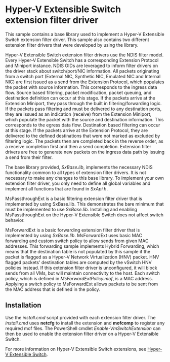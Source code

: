 <!---
    name: Hyper-V Extensible Switch extension filter driver
    platform: WDM
    language: cpp
    category: Network
    description: A base library used to implement a Hyper-V Extensible Switch extension filter driver.
    samplefwlink: http://go.microsoft.com/fwlink/p/?LinkId=617913
--->


Hyper-V Extensible Switch extension filter driver
=================================================

This sample contains a base library used to implement a Hyper-V Extensible Switch extension filter driver. This sample also contains two different extension filter drivers that were developed by using the library.

Hyper-V Extensible Switch extension filter drivers use the NDIS filter model. Every Hyper-V Extensible Switch has a corresponding Extension Protocol and Miniport instance. NDIS OIDs are leveraged to inform filter drivers on the driver stack about switch/port/NIC information. All packets originating from a switch port (External NIC, Synthetic NIC, Emulated NIC and Internal NIC) are first issued as a send from the Extension Protocol, which populates the packet with source information. This corresponds to the ingress data flow. Source based filtering, packet modification, packet queuing, and destination definition can occur at this stage. If the packets arrive at the Extension Miniport, they pass through the built in filtering/forwarding logic. If the packets pass filtering and must be delivered to any destination ports, they are issued as an indication (receive) from the Extension Miniport, which populate the packet with the source and destination information. This corresponds to the egress data flow. Destination based filtering can occur at this stage. If the packets arrive at the Extension Protocol, they are delivered to the defined destinations that were not marked as excluded by filtering logic. The packets then are completed back in the reverse order, as a receive completion first and then a send completion. Extension filter drivers are free to generate new packets on the ingress data path by issuing a send from their filter.

The base library provided, *SxBase.lib*, implements the necessary NDIS functionality common to all types of extension filter drivers. It is not necessary to make any changes to this base library. To implement your own extension filter driver, you only need to define all global variables and implement all functions that are found in *SxApi.h*.

MsPassthroughExt is a basic filtering extension filter driver that is implemented by using SxBase.lib. This demonstrates the bare minimum that must be implemented to use *SxBase.lib*. Installing and enabling MsPassthroughExt on the Hyper-V Extensible Switch does not affect switch behavior.

MsForwardExt is a basic forwarding extension filter driver that is implemented by using *SxBase.lib*. MsForwardExt uses basic MAC forwarding and custom switch policy to allow sends from given MAC addresses. This forwarding sample implements Hybrid Forwarding, which means that the destination table is not populated by this sample if the packet is flagged as a Hyper-V Network Virtualization (HNV) packet. HNV flagged packets' destination tables are computed by the vSwitch HNV policies instead. If this extension filter driver is unconfigured, it will block sends from all VMs, but will maintain connectivity to the host. Each switch policy, which is defined in *MsForwardExtPolicy.mof*, is a MAC address. Applying a switch policy to MsForwardExt allows packets to be sent from the MAC address that is defined in the policy.


Installation
------------

Use the *install.cmd* script provided with each extension filter driver. The *install.cmd* uses **netcfg** to install the extension and **mofcomp** to register any required mof files. The PowerShell cmdlet *Enable-VmSwitchExtension* can then be used to enable the extension filter driver on a Hyper-V Extensible Switch.

For more information on Hyper-V Extensible Switch extensions, see [Hyper-V Extensible Switch](https://msdn.microsoft.com/en-us/library/windows/hardware/hh598161).

